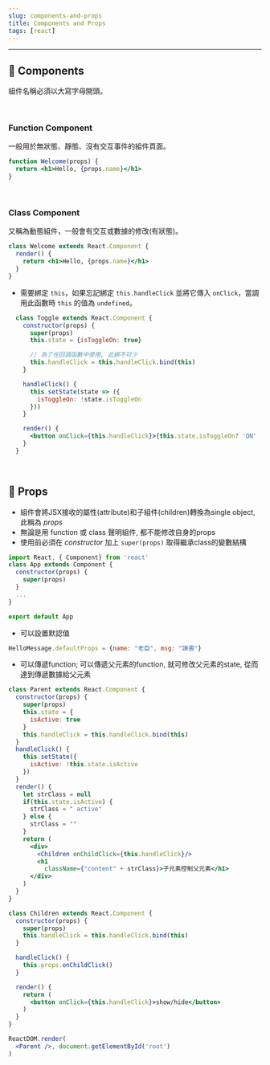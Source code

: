 ```yaml
---
slug: components-and-props
title: Components and Props
tags: [react]
---
```

***

## 🍉 Components
組件名稱必須以大寫字母開頭。

<br/>

### Function Component
一般用於無狀態、靜態、沒有交互事件的組件頁面。
```jsx
function Welcome(props) {
  return <h1>Hello, {props.name}</h1>
}
```

<br/>

### Class Component
又稱為動態組件，一般會有交互或數據的修改(有狀態)。
```jsx
class Welcome extends React.Component {
  render() {
    return <h1>Hello, {props.name}</h1>
  }
}
```
- 需要綁定 <code>this</code>，如果忘記綁定 <code>this.handleClick</code> 並將它傳入 <code>onClick</code>，當調用此函數時 <code>this</code> 的值為 <code>undefined</code>。
```jsx
  class Toggle extends React.Component {
    constructor(props) {
      super(props)
      this.state = {isToggleOn: true}

      // 為了在回調函數中使用, 此綁不可少
      this.handleClick = this.handleClick.bind(this)
    }

    handleClick() {
      this.setState(state => ({
        isToggleOn: !state.isToggleOn
      }))
    }

    render() {
      <button onClick={this.handleClick}>{this.state.isToggleOn? 'ON' : 'OFF' }</button>
    }
  }

```

<br/>

## 🍉 Props
- 組件會將JSX接收的屬性(attribute)和子組件(children)轉換為single object, 此稱為 *props*
- 無論是用 function 或 class 聲明組件, 都不能修改自身的props
- 使用前必須在 *constructor* 加上 `super(props)` 取得繼承class的變數結構
```jsx
import React, { Component} from 'react'
class App extends Component {
  constructor(props) {
    super(props)
  }
  ...
}

export default App
```
- 可以設置默認值
```jsx
HelloMessage.defaultProps = {name: "老臣", msg: "諫書"}
```

- 可以傳遞function; 可以傳遞父元素的function, 就可修改父元素的state, 從而達到傳遞數據給父元素
```jsx
class Parent extends React.Component {
  constructor(props) {
    super(props)
    this.state = {
      isActive: true
    }
    this.handleClick = this.handleClick.bind(this)
  }
  handleClick() {
    this.setState({
      isActive: !this.state.isActive
    })
  }
  render() {
    let strClass = null
    if(this.state.isActive) {
      strClass = " active"
    } else {
      strClass = ""
    }
    return (
      <div>
        <Children onChildClick={this.handleClick}/>
        <h1
          className={"content" + strClass}>子元素控制父元素</h1>
      </div>
    )
  }
}

class Children extends React.Component {
  constructor(props) {
    super(props)
    this.handleClick = this.handleClick.bind(this)
  }

  handleClick() {
    this.props.onChildClick()
  }

  render() {
    return (
      <button onClick={this.handleClick}>show/hide</button>
    )
  }
}

ReactDOM.render(
  <Parent />, document.getElementById('root')
)
```